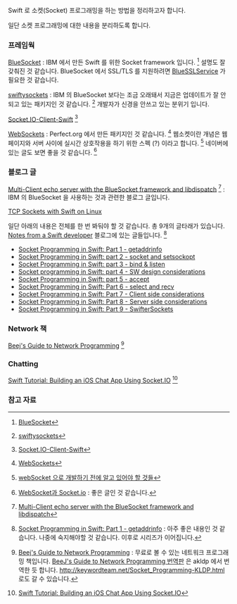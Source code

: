 Swift 로 소켓(Socket) 프로그래밍을 하는 방법을 정리하고자 합니다. 

일단 소켓 프로그래밍에 대한 내용을 분리하도록 합니다. 

### 프레임웍

[BlueSocket](https://github.com/IBM-Swift/BlueSocket) : IBM 에서 만든 Swift 를 위한 Socket framework 입니다. [^ibm-bluesocket] 설명도 잘 갖춰진 것 같습니다. BlueSocket 에서 SSL/TLS 를 지원하려면 [BlueSSLService](https://github.com/IBM-Swift/BlueSSLService) 가 필요한 것 같습니다. 

[swiftysockets](https://github.com/iachievedit/swiftysockets) : IBM 의 BlueSocket 보다는 조금 오래돼서 지금은 업데이트가 잘 안되고 있는 패키지인 것 같습니다. [^swiftysockets] 개발자가 신경을 안쓰고 있는 분위기 입니다. 

[Socket.IO-Client-Swift](https://github.com/socketio/socket.io-client-swift) [^socket-io-client]

[WebSockets](https://www.perfect.org/docs/webSockets.html) : Perfect.org 에서 만든 패키지인 것 같습니다. [^perfect-websockets] 웹소켓이란 개념은 웹페이지와 서버 사이에 실시간 상호작용을 하기 위한 스펙 (?) 이라고 합니다. [^adrenal-20] 네이버에 있는 글도 보면 좋을 것 같습니다. [^d2-1336]

### 블로그 글

[Multi-Client echo server with the BlueSocket framework and libdispatch](http://masteringswift.blogspot.kr/2017/01/multi-client-echo-server-with.html) [^masteringswift] : IBM 의 BlueSocket 을 사용하는 것과 관련한 블로그 글입니다.

[TCP Sockets with Swift on Linux](http://dev.iachieved.it/iachievedit/tcp-sockets-with-swift-on-linux/)

일단 아래의 내용은 전체를 한 번 봐둬야 할 것 같습니다. 총 9개의 글타래가 있습니다. [Notes from a Swift developer](http://swiftrien.blogspot.kr) 블로그에 있는 글들입니다. [^swiftrien-socket-1]

* [Socket Programming in Swift: Part 1 - getaddrinfo](http://swiftrien.blogspot.kr/2015/10/socket-programming-in-swift-part-1.html)
* [Socket Programming in Swift: part 2 - socket and setsockopt](http://swiftrien.blogspot.kr/2015/10/socket-programming-in-swift-part-2.html)
* [Socket Programming in Swift: part 3 - bind & listen](http://swiftrien.blogspot.kr/2015/11/socket-programming-in-swift-part-3-bind.html)
* [Socket programming in Swift: part 4 - SW design considerations](http://swiftrien.blogspot.kr/2015/11/socket-programming-in-swift-part-4-sw.html)
* [Socket Programming in Swift: part 5 - accept](http://swiftrien.blogspot.kr/2015/11/socket-programming-in-swift-part-4.html)
* [Socket Programming in Swift: Part 6 - select and recv](http://swiftrien.blogspot.kr/2015/11/socket-programming-in-swift-part-5.html)
* [Socket Programming in Swift: Part 7 - Client side considerations](http://swiftrien.blogspot.kr/2016/01/socket-programming-in-swift-part-7.html)
* [Socket Programming in Swift: Part 8 - Server side considerations](http://swiftrien.blogspot.kr/2016/02/socket-programming-in-swift-part-8.html)
* [Socket Programming in Swift: Part 9 - SwifterSockets](http://swiftrien.blogspot.kr/2016/03/socket-programming-in-swift-part-9.html)

### Network 책

[Beej's Guide to Network Programming](http://beej.us/guide/bgnet/) [^beej-guide]

### Chatting

[Swift Tutorial: Building an iOS Chat App Using Socket.IO](http://www.appcoda.com/socket-io-chat-app/) [^appcoda-socket]

### 참고 자료

[^ibm-bluesocket]: [BlueSocket](https://github.com/IBM-Swift/BlueSocket)

[^perfect-websockets]: [WebSockets](https://www.perfect.org/docs/webSockets.html)

[^adrenal-20]: [webSocket 으로 개발하기 전에 알고 있어야 할 것들](http://adrenal.tistory.com/20)

[^d2-1336]: [WebSocket과 Socket.io](http://d2.naver.com/helloworld/1336) : 좋은 글인 것 같습니다.

[^appcoda-socket]: [Swift Tutorial: Building an iOS Chat App Using Socket.IO](http://www.appcoda.com/socket-io-chat-app/)

[^swiftrien-socket-1]: [Socket Programming in Swift: Part 1 - getaddrinfo](http://swiftrien.blogspot.kr/2015/10/socket-programming-in-swift-part-1.html) : 아주 좋은 내용인 것 같습니다. 나중에 숙지해야할 것 같습니다. 이후로 시리즈가 이어집니다.

[^beej-guide]: [Beej's Guide to Network Programming](http://beej.us/guide/bgnet/) : 무료로 볼 수 있는 네트워크 프로그래밍 책입니다. [BeeJ's Guide to Network Programming 번역판](https://wiki.kldp.org/Translations/html/Socket_Programming-KLDP/Socket_Programming-KLDP.html) 은 akldp 에서 번역한 듯 합니다. <http://keywordteam.net/Socket_Programming-KLDP.html> 로도 갈 수 있습니다.

[^swiftysockets]: [swiftysockets](https://github.com/iachievedit/swiftysockets)

[^socket-io-client]: [Socket.IO-Client-Swift](https://github.com/socketio/socket.io-client-swift)

[^masteringswift]: [Multi-Client echo server with the BlueSocket framework and libdispatch](http://masteringswift.blogspot.kr/2017/01/multi-client-echo-server-with.html)

